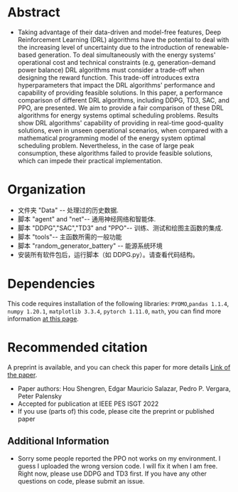 
# Abstract 
* Taking advantage of their data-driven and model-free features, Deep Reinforcement Learning (DRL) algorithms have the potential to deal with the increasing level of uncertainty due to the introduction of renewable-based generation. To deal simultaneously with the energy systems' operational cost and technical constraints (e.g, generation-demand power balance) DRL algorithms must consider a trade-off when designing the reward function. This trade-off introduces extra hyperparameters that impact the DRL algorithms' performance and capability of providing feasible solutions. In this paper, a performance comparison of different DRL algorithms, including DDPG, TD3, SAC, and PPO, are presented. We aim to provide a fair comparison of these DRL algorithms for energy systems optimal scheduling problems. Results show DRL algorithms' capability of providing in real-time good-quality solutions, even in unseen operational scenarios, when compared with a mathematical programming model of the energy system optimal scheduling problem. Nevertheless, in the case of large peak consumption, these algorithms failed to provide feasible solutions, which can impede their practical implementation.
# Organization
* 文件夹 "Data" -- 处理过的历史数据.
* 脚本 "agent" and "net"-- 通用神经网络和智能体.
* 脚本 "DDPG","SAC","TD3" and "PPO"-- 训练、测试和绘图主函数的集成.
* 脚本 "tools"-- 主函数所需的一般功能 
* 脚本 "random_generator_battery" -- 能源系统环境
* 安装所有软件包后，运行脚本（如 DDPG.py）。请查看代码结构。
# Dependencies
This code requires installation of the following libraries: ```PYOMO```,```pandas 1.1.4```, ```numpy 1.20.1```, ```matplotlib 3.3.4```, ```pytorch 1.11.0```,  ```math```, you can find more information [at this page](https://ieeexplore.ieee.org/document/9960642).
# Recommended citation
A preprint is available, and you can check this paper for more details  [Link of the paper](https://ieeexplore.ieee.org/document/9960642).
* Paper authors: Hou Shengren, Edgar Mauricio Salazar, Pedro P. Vergara, Peter Palensky
* Accepted for publication at IEEE PES ISGT 2022
* If you use (parts of) this code, please cite the preprint or published paper
## Additional Information 
* Sorry some people reported the PPO not works on my environment. I guess I uploaded the wrong version code. I will fix it when I am free. Right now, please use DDPG and TD3 first. If you have any other questions on code, please submit an issue. 
